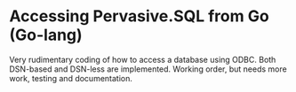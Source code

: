 # Accessing Pervasive.SQL from Go (Go-lang)

Very rudimentary coding of how to access a database using ODBC.
Both DSN-based and DSN-less are implemented.
Working order, but needs more work, testing and documentation.
